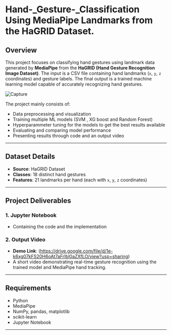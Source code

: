 # Hand-_Gesture-_Classification Using MediaPipe Landmarks from the HaGRID Dataset.

## Overview

This project focuses on classifying hand gestures using landmark data generated by **MediaPipe** from the **HaGRID (Hand Gesture Recognition Image Dataset)**. The input is a CSV file containing hand landmarks (`x`, `y`, `z` coordinates) and gesture labels. The final output is a trained machine learning model capable of accurately recognizing hand gestures.

![Capture](https://github.com/user-attachments/assets/3f3a14fa-77fa-49e0-bd62-f220d328a990)

The project mainly consists of:
- Data preprocessing and visualization
- Training multiple ML models (SVM , XG boost and Random Forest)
- Hyperparammeter tuning for the models to get the best results available
- Evaluating and comparing model performance
- Presenting results through code and an output video 

---

## Dataset Details

- **Source**: HaGRID Dataset
- **Classes**: 18 distinct hand gestures
- **Features**: 21 landmarks per hand (each with `x`, `y`, `z` coordinates)
  
---

## Project Deliverables

### 1. Jupyter Notebook
- Containing the code and the implementation

### 2. Output Video
- **Demo Link**: (https://drive.google.com/file/d/1e-k6xg07kFS20H6oAt7aFrIbl0aZXfLO/view?usp=sharing)
- A short video demonstrating real-time gesture recognition using the trained model and MediaPipe hand tracking.

---

## Requirements

- Python
- MediaPipe
- NumPy, pandas, matplotlib
- scikit-learn
- Jupyter Notebook

---


